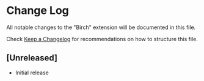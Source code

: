 # Change Log

All notable changes to the "Birch" extension will be documented in this file.

Check [Keep a Changelog](http://keepachangelog.com/) for recommendations on how to structure this file.

## [Unreleased]

- Initial release